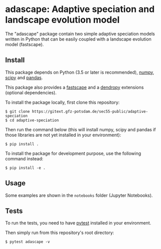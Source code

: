 # adascape: Adaptive speciation and landscape evolution model

The "adascape" package contain two simple adaptive speciation models written
in Python that can be easily coupled with a landscape evolution model (fastscape).

## Install

This package depends on Python (3.5 or later is recommended),
[numpy](http://www.numpy.org/),
[scipy](https://docs.scipy.org/doc/scipy/reference/) and
[pandas](https://pandas.pydata.org/).

This package also provides a [fastscape](https://fastscape.readthedocs.io)
and a [dendropy](https://dendropy.org/) extensions (optional dependencies).

To install the package locally, first clone this repository:

``` shell
$ git clone https://gitext.gfz-potsdam.de/sec55-public/adaptive-speciation
$ cd adaptive-speciation
```

Then run the command below (this will install numpy, scipy and pandas
if those libraries are not yet installed in your environment):

``` shell
$ pip install .
```

To install the package for development purpose, use the following
command instead:

``` shell
$ pip install -e .
```

## Usage

Some examples are shown in the ``notebooks`` folder (Jupyter Notebooks).

## Tests

To run the tests, you need to have
[pytest](https://docs.pytest.org/en/latest/) installed in your environment.

Then simply run from this repository's root directory:

``` shell
$ pytest adascape -v
```
